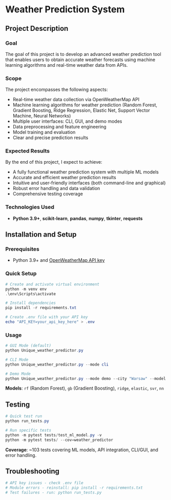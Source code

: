 ﻿# Weather Prediction System

## Project Description

### Goal
The goal of this project is to develop an advanced weather prediction tool that enables users to obtain accurate weather forecasts using machine learning algorithms and real-time weather data from APIs.

### Scope
The project encompasses the following aspects:
- Real-time weather data collection via OpenWeatherMap API
- Machine learning algorithms for weather prediction (Random Forest, Gradient Boosting, Ridge Regression, Elastic Net, Support Vector Machine, Neural Networks)
- Multiple user interfaces: CLI, GUI, and demo modes
- Data preprocessing and feature engineering
- Model training and evaluation
- Clear and precise prediction results

### Expected Results
By the end of this project, I expect to achieve:
- A fully functional weather prediction system with multiple ML models
- Accurate and efficient weather prediction results
- Intuitive and user-friendly interfaces (both command-line and graphical)
- Robust error handling and data validation
- Comprehensive testing coverage

### Technologies Used
- **Python 3.9+**, **scikit-learn**, **pandas**, **numpy**, **tkinter**, **requests**

## Installation and Setup

### Prerequisites
- Python 3.9+ and [OpenWeatherMap API key](https://openweathermap.org/api)

### Quick Setup
```powershell
# Create and activate virtual environment
python -m venv env
.\env\Scripts\activate

# Install dependencies
pip install -r requirements.txt

# Create .env file with your API key
echo "API_KEY=your_api_key_here" > .env
```

### Usage
```powershell
# GUI Mode (default)
python Unique_weather_predictor.py

# CLI Mode
python Unique_weather_predictor.py --mode cli

# Demo Mode
python Unique_weather_predictor.py --mode demo --city "Warsaw" --model rf
```

**Models**: `rf` (Random Forest), `gb` (Gradient Boosting), `ridge`, `elastic`, `svr`, `nn`

## Testing

```powershell
# Quick test run
python run_tests.py

# Run specific tests
python -m pytest tests/test_ml_model.py -v
python -m pytest tests/ --cov=weather_predictor
```

**Coverage**: ~103 tests covering ML models, API integration, CLI/GUI, and error handling.

## Troubleshooting

```powershell
# API key issues - check .env file
# Module errors - reinstall: pip install -r requirements.txt
# Test failures - run: python run_tests.py
```


